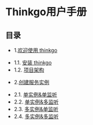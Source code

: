 # Thinkgo用户手册

## 目录

* 1.[欢迎使用 thinkgo](01.00.md)
 - 1.1. [安装 thinkgo](01.01.md)
 - 1.2. [项目架构](01.02.md)

* 2.[创建服务实例](02.00.md)
 - 2.1. [单实例&单监听](02.01.md)
 - 2.2. [单实例&多监听](02.02.md)
 - 2.3. [多实例&单监听](02.03.md)
 - 2.4. [多实例&多监听](02.04.md)
